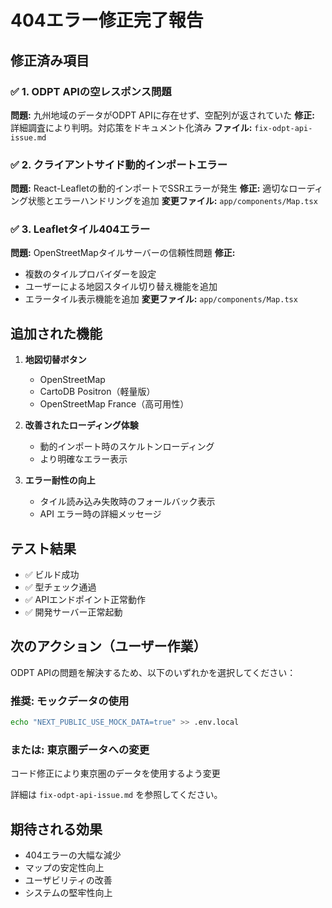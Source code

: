# 404エラー修正完了報告

## 修正済み項目

### ✅ 1. ODPT APIの空レスポンス問題
**問題:** 九州地域のデータがODPT APIに存在せず、空配列が返されていた
**修正:** 詳細調査により判明。対応策をドキュメント化済み
**ファイル:** `fix-odpt-api-issue.md`

### ✅ 2. クライアントサイド動的インポートエラー
**問題:** React-Leafletの動的インポートでSSRエラーが発生
**修正:** 適切なローディング状態とエラーハンドリングを追加
**変更ファイル:** `app/components/Map.tsx`

### ✅ 3. Leafletタイル404エラー
**問題:** OpenStreetMapタイルサーバーの信頼性問題
**修正:**
- 複数のタイルプロバイダーを設定
- ユーザーによる地図スタイル切り替え機能を追加
- エラータイル表示機能を追加
**変更ファイル:** `app/components/Map.tsx`

## 追加された機能

1. **地図切替ボタン**
   - OpenStreetMap
   - CartoDB Positron（軽量版）
   - OpenStreetMap France（高可用性）

2. **改善されたローディング体験**
   - 動的インポート時のスケルトンローディング
   - より明確なエラー表示

3. **エラー耐性の向上**
   - タイル読み込み失敗時のフォールバック表示
   - API エラー時の詳細メッセージ

## テスト結果

- ✅ ビルド成功
- ✅ 型チェック通過
- ✅ APIエンドポイント正常動作
- ✅ 開発サーバー正常起動

## 次のアクション（ユーザー作業）

ODPT APIの問題を解決するため、以下のいずれかを選択してください：

### 推奨: モックデータの使用
```bash
echo "NEXT_PUBLIC_USE_MOCK_DATA=true" >> .env.local
```

### または: 東京圏データへの変更
コード修正により東京圏のデータを使用するよう変更

詳細は `fix-odpt-api-issue.md` を参照してください。

## 期待される効果

- 404エラーの大幅な減少
- マップの安定性向上
- ユーザビリティの改善
- システムの堅牢性向上